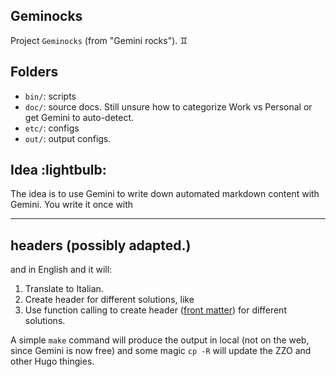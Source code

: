## Geminocks

Project `Geminocks` (from "Gemini rocks"). :gemini:

## Folders

* `bin/`: scripts
* `doc/`: source docs. Still unsure how to categorize Work vs Personal or get Gemini to auto-detect.
* `etc/`: configs
* `out/`: output configs.

## Idea :lightbulb:

The idea is to use Gemini to write down automated markdown content with Gemini.
You write it once with

---
headers (possibly adapted.)
---

and in English and it will:

1. Translate to Italian.
2. Create header for different solutions, like
3. Use function calling to create header ([front matter](https://gohugo.io/content-management/front-matter/)) for different solutions.

A simple `make` command will produce the output in local (not on the web, since Gemini is now free) and some magic `cp -R` will update the ZZO and other Hugo thingies.
